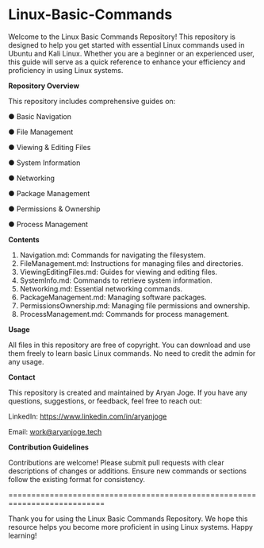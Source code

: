 # Linux-Basic-Commands
Welcome to the Linux Basic Commands Repository! This repository is designed to help you get started with essential Linux commands used in Ubuntu and Kali Linux. Whether you are a beginner or an experienced user, this guide will serve as a quick reference to enhance your efficiency and proficiency in using Linux systems.


**Repository Overview**

This repository includes comprehensive guides on:

● Basic Navigation

● File Management

● Viewing & Editing Files

● System Information

● Networking

● Package Management

● Permissions & Ownership

● Process Management


**Contents**
1. Navigation.md: Commands for navigating the filesystem.
2. FileManagement.md: Instructions for managing files and directories.
3. ViewingEditingFiles.md: Guides for viewing and editing files.
4. SystemInfo.md: Commands to retrieve system information.
5. Networking.md: Essential networking commands.
6. PackageManagement.md: Managing software packages.
7. PermissionsOwnership.md: Managing file permissions and ownership.
8. ProcessManagement.md: Commands for process management.

   
**Usage**

All files in this repository are free of copyright. You can download and use them freely to learn basic Linux commands. No need to credit the admin for any usage.


**Contact**

This repository is created and maintained by Aryan Joge. If you have any questions, suggestions, or feedback, feel free to reach out:

LinkedIn: https://www.linkedin.com/in/aryanjoge

Email: work@aryanjoge.tech





**Contribution Guidelines**

Contributions are welcome! Please submit pull requests with clear descriptions of changes or additions. Ensure new commands or sections follow the existing format for consistency.

===========================================================================


Thank you for using the Linux Basic Commands Repository. We hope this resource helps you become more proficient in using Linux systems. Happy learning!
